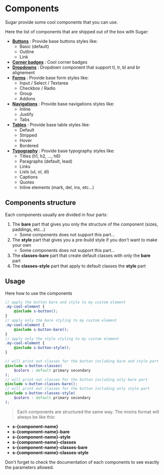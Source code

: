 # Components

Sugar provide some cool components that you can use.

Here the list of components that are shipped out of the box with Sugar:

- **[Buttons](../src/sass/components/SButtonComponent/_index.md)** : Provide base buttons styles like:
	- Basic (default)
	- Outline
	- Link
- **[Corner badges](../src/sass/components/SCornerBadgeComponent/_index.md)** : Cool corner badges
- **[Dropdowns](../src/sass/components/SDropdownComponent/_index.md)** : Dropdown component that support tl, tr, bl and br alignement
- **[Forms](../src/sass/components/SFormComponent/_index.md)** : Provide base form styles like:
	- Input / Select / Textarea
	- Checkbox / Radio
	- Group
	- Addons
- **[Navigations](../src/sass/components/SNavComponent/_index.md)** : Provide base navigations styles like:
	- Inline
	- Justify
	- Tabs
- **[Tables](../src/sass/components/STableComponent/_index.md)** : Provide base table styles like:
	- Default
	- Stripped
	- Hover
	- Bordered
- **[Typography](../src/sass/components/STypography/_index.md)** : Provide base typography styles like:
	- Titles (h1, h2, ..., h6)
	- Paragraphs (default, lead)
	- Links
	- Lists (ul, ol, dl)
	- Captions
	- Quotes
	- Inline elements (mark, del, ins, etc...)

## Components structure

Each components usually are divided in four parts:

1. The **bare** part that gives you only the structure of the component (sizes, paddings, etc...)
	- Some components does not support this part...
2. The **style** part that gives you a pre-build style if you don't want to make your own
	- Some components does not support this part...
3. The **classes-bare** part that create default classes with only the **bare** part
4. The **classes-style** part that apply to default classes the **style** part

## Usage

Here how to use the components

```scss
// apply the button bare and style to my custom element
.my-cool-element {
	@include s-button();
}
// apply only the bare styling to my custom element
.my-cool-element {
	@include s-button-bare();
}
// apply only the style styling to my custom element
.my-cool-element {
	@include s-button-style();
}

// will print out classes for the button including bare and style part
@include s-button-classes(
	$colors : default primary secondary
);
// will print out classes for the button including only bare part
@include s-button-classes-bare();
// will print out classes for the button including only style part
@include s-button-classes-style(
	$colors : default primary secondary
);
```

> Each components are structured the same way. The mixins format will always be like this:
- **s-{component-name}**
- **s-{component-name}-bare**
- **s-{component-name}-style**
- **s-{component-name}-classes**
- **s-{component-name}-classes-bare**
- **s-{component-name}-classes-style**

Don't forget to check the documentation of each components to see exactly the parameters allowed.
